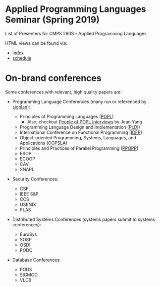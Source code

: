 # Applied Programming Languages Seminar (Spring 2019)

List of Presenters for CMPS 280S - Applied Programming Languages 

HTML views can be found via:

* [index](https://kohdmonkey.github.io/apl.spring19)
* [schedule](https://kohdmonkey.github.io/apl.spring19/schedule)

# On-brand conferences
Some conferences with relevant, high quality papers are:

* Programming Language Conferences (many run or referenced by [sigplan][conferences-sigplan]):
    * Principles of Programming Languages ([POPL](https://www.sigplan.org/Conferences/POPL/))
        * Also, checkout [People of POPL Interviews](https://www.cs.cmu.edu/~popl-interviews/about.html) by Jean Yang
    * Programming Language Design and Implementation ([PLDI](https://www.sigplan.org/Conferences/PLDI/))
    * International Conference on Functional Programming ([ICFP](https://www.sigplan.org/Conferences/ICFP/))
    * Object-oriented Programming, Systems, Languages, and Applications ([OOPSLA](https://www.sigplan.org/Conferences/OOPSLA/))
    * Principles and Practices of Parallel Programming ([PPOPP](https://www.sigplan.org/Conferences/PPOPP/))
    * ESOP
    * ECOOP
    * CAV
    * SNAPL
    
* Security Conferences:
    * CSF
    * IEEE S&P
    * CCS
    * USENIX
    * PLAS
    
* Distributed Systems Conferences (systems papers submit to systems conferences):
    * EuroSys
    * SOSP
    * OSDI
    * PODC
    
* Database Conferences:
    * PODS
    * SIGMOD
    * VLDB

[conferences-sigplan]: https://www.sigplan.org/Conferences/
